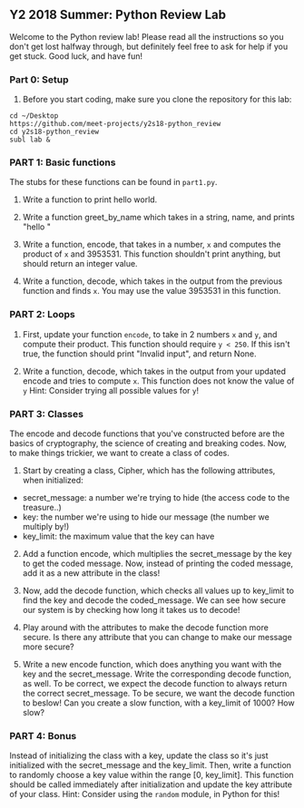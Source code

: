 ## Y2 2018 Summer: Python Review Lab

Welcome to the Python review lab! Please read all the instructions so you don't
get lost halfway through, but definitely feel free to ask for help if you
get stuck. Good luck, and have fun!

### Part 0: Setup

1. Before you start coding, make sure you clone the repository for this lab:
```
cd ~/Desktop
https://github.com/meet-projects/y2s18-python_review
cd y2s18-python_review
subl lab &
```

### PART 1: Basic functions

The stubs for these functions can be found in `part1.py`.

1. Write a function to print hello world. 

2. Write a function greet_by_name which takes in a string, name,
and prints "hello <name>"

3. Write a function, encode, that takes in a number, `x` and computes
the product of `x` and 3953531.
This function shouldn't print anything, but should return an integer value.

4. Write a function, decode, which takes in the output from the previous function and
finds `x`. You may use the value 3953531 in this function.

### PART 2: Loops

1. First, update your function `encode`, to take in 2 numbers `x` and `y`, and compute their product.
This function should require `y < 250`. If this isn't true, the function should print "Invalid input",
and return None.

2. Write a function, decode, which takes in the output from your updated encode and tries to compute `x`. This function does not know the value of `y`
Hint: Consider trying all possible values for `y`!

### PART 3: Classes

The encode and decode functions that you've constructed before are the basics of cryptography, the science
of creating and breaking codes. Now, to make things trickier, we want to create a class of codes.

1. Start by creating a class, Cipher, which has the following attributes, when
initialized:
- secret_message: a number we're trying to hide (the access code to the treasure..)
- key: the number we're using to hide our message (the number we multiply by!)
- key_limit: the maximum value that the key can have

2. Add a function encode, which multiplies the secret_message by the key
to get the coded message. Now, instead of printing the coded message,
add it as a new attribute in the class!

3. Now, add the decode function, which checks all values up to key_limit
to find the key and decode the coded_message. We can see how secure
our system is by checking how long it takes us to decode!

4. Play around with the attributes to make the decode function more secure. Is there any attribute
that you can change to make our message more secure?

5. Write a new encode function, which does anything you want with
the key and the secret_message. Write the corresponding decode function, as
well. To be correct, we expect the decode function to always return the
correct secret_message. To be secure, we want the decode function to beslow!
Can you create a slow function, with a key_limit of 1000? How slow?

### PART 4: Bonus
Instead of initializing the class with a key, update the class
so it's just initialized with the secret_message and the key_limit.
Then, write a function to randomly choose a key value within the range [0, key_limit]. This function should be called immediately after initialization and update the key attribute of your class.
Hint: Consider using the `random` module, in Python for this!